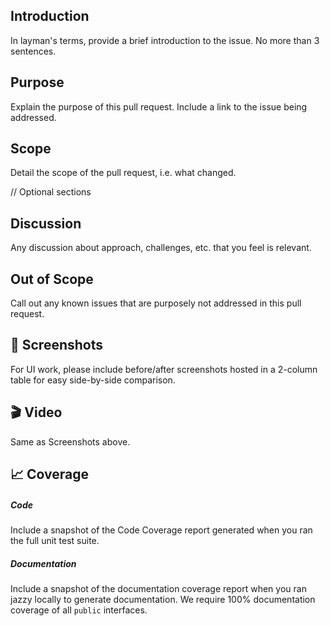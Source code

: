 ## Introduction ##

In layman's terms, provide a brief introduction to the issue. No more than 3 sentences.

## Purpose ##

Explain the purpose of this pull request. Include a link to the issue being addressed.

## Scope ##

Detail the scope of the pull request, i.e. what changed.

// Optional sections

## Discussion ##

Any discussion about approach, challenges, etc. that you feel is relevant.

## Out of Scope ##

Call out any known issues that are purposely not addressed in this pull request.

## 📱 Screenshots ##

For UI work, please include before/after screenshots hosted in a 2-column table for easy side-by-side comparison.

## 🎬 Video ##

Same as Screenshots above.

## 📈 Coverage ##

##### Code #####

Include a snapshot of the Code Coverage report generated when you ran the full unit test suite.

##### Documentation #####

Include a snapshot of the documentation coverage report when you ran jazzy locally to generate documentation. We require 100% documentation coverage of all `public` interfaces.
